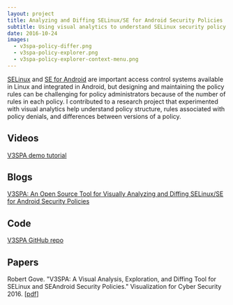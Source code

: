 ```yaml
---
layout: project
title: Analyzing and Diffing SELinux/SE for Android Security Policies
subtitle: Using visual analytics to understand SELinux security policy structure and differences between policy versions.
date: 2016-10-24
images:
  - v3spa-policy-differ.png
  - v3spa-policy-explorer.png
  - v3spa-policy-explorer-context-menu.png
---
```


[SELinux](https://selinuxproject.org/page/Main_Page) and [SE for Android](https://source.android.com/security/selinux) are important access control systems available in Linux and integrated in Android, but designing and maintaining the policy rules can be challenging for policy administrators because of the number of rules in each policy. I contributed to a research project that experimented with visual analytics help understand policy structure, rules associated with policy denials, and differences between versions of a policy.

## Videos

[V3SPA demo tutorial](https://www.youtube.com/watch?v=_ZI_wMr-bGM)

## Blogs

[V3SPA: An Open Source Tool for Visually Analyzing and Diffing SELinux/SE for Android Security Policies](https://twosixtech.com/v3spa-an-open-source-tool-for-visually-analyzing-and-diffing-selinuxse-for-android-security-policies/)

## Code

[V3SPA GitHub repo](https://github.com/twosixlabs/v3spa)

## Papers

Robert Gove. "V3SPA: A Visual Analysis, Exploration, and Diffing Tool for SELinux and SEAndroid Security Policies." Visualization for Cyber Security 2016. \[[pdf](https://osf.io/64ubj/)\]
